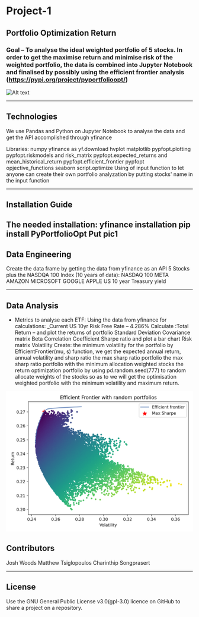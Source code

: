 # Project-1

## Portfolio Optimization Return

### Goal – To analyse the ideal weighted portfolio of 5 stocks. In order to get the maximise return and minimise risk of the weighted portfolio, the data is combined into Jupyter Notebook and finalised by possibly using the efficient frontier analysis (https://pypi.org/project/pyportfolioopt/)

![Alt text](https://pyportfolioopt.readthedocs.io/en/latest/_images/efficient_frontier.png)

---

## Technologies

We use Pandas and Python on Jupyter Notebook to analyse the data and get the API accomplished through yfinance

Libraries: 
	numpy
	yfinance as yf.download
	hvplot
	matplotlib
	pypfopt.plotting
	pypfopt.riskmodels and risk_matrix
	pypfopt.expected_returns and mean_historical_return
	pypfopt.efficient_frontier
	pypfopt opjective_functions
	seaborn
	script.optimize
Using of input function to let anyone can create their own portfolio analyzation by putting stocks' name in the input function

---

## Installation Guide

The needed installation: yfinance installation 
			pip install PyPortfolioOpt
Put pic1
---

## Data Engineering

Create the data frame by getting the data from yfinance as an API
5 Stocks plus the NASDQA 100 Index (10 years of data):
	NASDAQ 100 
	META
	AMAZON
	MICROSOFT
	GOOGLE
	APPLE
	US 10 year Treasury yield 

---

## Data Analysis

* Metrics to analyse each ETF: 
Using the data from yfinance for calculations:
_Current US 10yr Risk Free Rate – 4.286%
Calculate :Total Return – and plot the returns of portfolio
	Standard Deviation 
	Covariance matrix
	Beta 
	Correlation Coefficient
	Sharpe ratio and plot a bar chart
	Risk matrix
	Volatility 
Create: the minimum volatility for the portfolio by EfficientFrontier(mu, s) function, we get the expected annual return, annual volatility and sharp ratio
	the max sharp ratio portfolio
	the max sharp ratio portfolio with the minimum allocation weighted stocks
	the return optimization portfolio by using pd.random.seed(777) to random allocate weights of the stocks so as to we will get the optimisation weighted portfolio with the minimum volatility and maximum return.


![Alt text](https://github.com/MatthewTsiglopoulos/Project-1/blob/main/ef_scatter.png?raw=true)

## Contributors

Josh Woods
Matthew Tsiglopoulos
Charinthip Songprasert

---

## License

Use the GNU General Public License v3.0(gpl-3.0) licence on GitHub to share a project on a repository.




